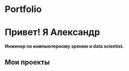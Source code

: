 # Portfolio

# Привет! Я Александр
**Инженер по компьютерному зрению и data scientist.**
## Мои проекты
